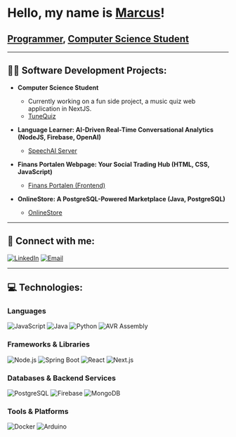 # Hello, my name is [Marcus](https://www.linkedin.com/in/marcus-larsson-a16409249/)!
## [Programmer](https://github.com/marcuslarsson92), [Computer Science Student](https://www.linkedin.com/in/marcus-larsson-a16409249/)

---

## 👨‍💻 Software Development Projects:

- **Computer Science Student**
  - Currently working on a fun side project, a music quiz web application in NextJS.
  - [TuneQuiz](https://github.com/marcuslarsson92/tunequiz)

- **Language Learner: AI-Driven Real-Time Conversational Analytics (NodeJS, Firebase, OpenAI)**
  - [SpeechAI Server](https://github.com/marcuslarsson92/SpeechAI_Server)

- **Finans Portalen Webpage: Your Social Trading Hub (HTML, CSS, JavaScript)**
  - [Finans Portalen (Frontend)](https://github.com/marcuslarsson92/FP_First)

- **OnlineStore: A PostgreSQL-Powered Marketplace (Java, PostgreSQL)**
  - [OnlineStore](https://github.com/marcuslarsson92/OnlineStore)

---

## 🤳 Connect with me:

[![LinkedIn](https://img.shields.io/badge/LinkedIn-0077B5?style=for-the-badge&logo=linkedin&logoColor=white)](https://www.linkedin.com/in/marcus-larsson-a16409249/)
[![Email](https://img.shields.io/badge/Email-marcuslarsson92@gmail.com-D14836?style=for-the-badge&logo=gmail&logoColor=white)](mailto:marcuslarsson92@gmail.com)


---

## 💻 Technologies:

### **Languages**
![JavaScript](https://img.shields.io/badge/JAVASCRIPT-F7DF1E?style=for-the-badge&logo=javascript&logoColor=black)
![Java](https://img.shields.io/badge/JAVA-007396?style=for-the-badge&logo=java&logoColor=white)
![Python](https://img.shields.io/badge/PYTHON-3776AB?style=for-the-badge&logo=python&logoColor=white)
![AVR Assembly](https://img.shields.io/badge/AVR%20ASSEMBLY-FF5733?style=for-the-badge)

### **Frameworks & Libraries**
![Node.js](https://img.shields.io/badge/NODE.JS-339933?style=for-the-badge&logo=node.js&logoColor=white)
![Spring Boot](https://img.shields.io/badge/SPRING%20BOOT-6DB33F?style=for-the-badge&logo=spring-boot&logoColor=white)
![React](https://img.shields.io/badge/REACT-20232A?style=for-the-badge&logo=react&logoColor=61DAFB)
![Next.js](https://img.shields.io/badge/NEXT.JS-000000?style=for-the-badge&logo=next.js&logoColor=white)

### **Databases & Backend Services**
![PostgreSQL](https://img.shields.io/badge/POSTGRESQL-316192?style=for-the-badge&logo=postgresql&logoColor=white)
![Firebase](https://img.shields.io/badge/FIREBASE-FFCA28?style=for-the-badge&logo=firebase&logoColor=black)
![MongoDB](https://img.shields.io/badge/MONGODB-47A248?style=for-the-badge&logo=mongodb&logoColor=white)

### **Tools & Platforms**
![Docker](https://img.shields.io/badge/DOCKER-2496ED?style=for-the-badge&logo=docker&logoColor=white)
![Arduino](https://img.shields.io/badge/ARDUINO-00979D?style=for-the-badge&logo=arduino&logoColor=white)
